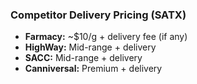 ### Competitor Delivery Pricing (SATX)

- **Farmacy:** ~$10/g + delivery fee (if any)
- **HighWay:** Mid-range + delivery
- **SACC:** Mid-range + delivery
- **Canniversal:** Premium + delivery
